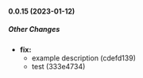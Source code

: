 #### 0.0.15 (2023-01-12)

##### Other Changes

* **fix:**
  *  example description (cdefd139)
  *  test (333e4734)

